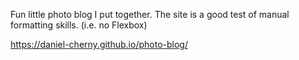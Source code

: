 Fun little photo blog I put together. The site is a good test of manual formatting skills. (i.e. no Flexbox)

https://daniel-cherny.github.io/photo-blog/
